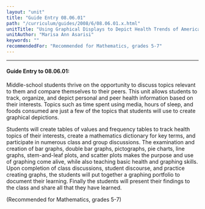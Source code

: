 ```yaml
---
layout: "unit"
title: "Guide Entry 08.06.01"
path: "/curriculum/guides/2008/6/08.06.01.x.html"
unitTitle: "Using Graphical Displays to Depict Health Trends of America’s Youth"
unitAuthor: "Marisa Ann Asarisi"
keywords: ""
recommendedFor: "Recommended for Mathematics, grades 5-7"
---
```

<body>
<hr/>
 <h4>
  Guide Entry to 08.06.01:
 </h4>
 <p>
  Middle-school students thrive on the opportunity to discuss topics relevant to them and compare themselves to their peers. This unit allows students to track, organize, and depict personal and peer health information based on their interests. Topics such as time spent using media, hours of sleep, and foods consumed are just a few of the topics that students will use to create graphical depictions.
 </p>
<p>
  Students will create tables of values and frequency tables to track health topics of their interests, create a mathematics dictionary for key terms, and participate in numerous class and group discussions. The examination and creation of bar graphs, double bar graphs, pictographs, pie charts, line graphs, stem-and-leaf plots, and scatter plots makes the purpose and use of graphing come alive, while also teaching basic health and graphing skills. Upon completion of class discussions, student discourse, and practice creating graphs, the students will put together a graphing portfolio to document their learning. Finally the students will present their findings to the class and share all that they have learned.
 </p>
<p>
  (Recommended for Mathematics, grades 5-7)
 </p>




</body>